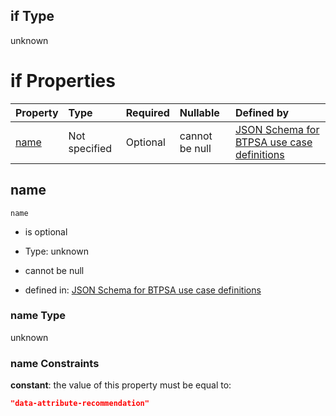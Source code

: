 ## if Type

unknown

# if Properties

| Property      | Type          | Required | Nullable       | Defined by                                                                                                                                                                                                        |
| :------------ | :------------ | :------- | :------------- | :---------------------------------------------------------------------------------------------------------------------------------------------------------------------------------------------------------------- |
| [name](#name) | Not specified | Optional | cannot be null | [JSON Schema for BTPSA use case definitions](btpsa-usecase-properties-services-items-allof-1-then-allof-30-if-properties-name.md "undefined#/properties/services/items/allOf/1/then/allOf/30/if/properties/name") |

## name



`name`

*   is optional

*   Type: unknown

*   cannot be null

*   defined in: [JSON Schema for BTPSA use case definitions](btpsa-usecase-properties-services-items-allof-1-then-allof-30-if-properties-name.md "undefined#/properties/services/items/allOf/1/then/allOf/30/if/properties/name")

### name Type

unknown

### name Constraints

**constant**: the value of this property must be equal to:

```json
"data-attribute-recommendation"
```
